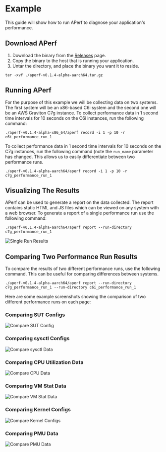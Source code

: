 # Example
This guide will show how to run APerf to diagnose your application's performance.

## Download APerf
1. Download the binary from the [Releases](https://github.com/aws/APerf/releases) page.
2. Copy the binary to the host that is running your application.
3. Untar the directory, and place the binary you want it to reside.
```
tar -xvf ./aperf-v0.1.4-alpha-aarch64.tar.gz
```

## Running APerf
For the purpose of this example we will be collecting data on two systems. The first system will be an x86-based C6i system and the second one will be an AWS Graviton C7g instance. To collect performance data in 1 second time intervals for 10 seconds on the C6i instances, run the following command:

```
./aperf-v0.1.4-alpha-x86_64/aperf record -i 1 -p 10 -r c6i_performance_run_1
```

To collect performance data in 1 second time intervals for 10 seconds on the C7g instances, run the following command (note the `run_name` parameter has changed. This allows us to easily differentiate between two performance runs.

```
./aperf-v0.1.4-alpha-aarch64/aperf record -i 1 -p 10 -r c7g_performance_run_1
```

## Visualizing The Results
APerf can be used to generate a report on the data collected. The report contains static HTML and JS files which can be viewed on any system with a web browser. To generate a report of a single performance run use the following command:

```
./aperf-v0.1.4-alpha-aarch64/aperf report --run-directory c7g_performance_run_1
```

![Single Run Results](images/single_run_homepage.png "Single Run Results")

## Comparing Two Performance Run Results
To compare the results of two different performance runs, use the following command. This can be useful for comparing differences between systems.

```
./aperf-v0.1.4-alpha-aarch64/aperf report --run-directory c7g_performance_run_1 --run-directory c6i_performance_run_1
```
Here are some example screenshots showing the comparison of two different performance runs on each page:

### Comparing SUT Configs
![Compare SUT Config](images/sut_config_compare.png "Comparing SUT Config")
### Comparing sysctl Configs
![Compare sysctl Data](images/sysctl_data_compare.png "Comparing sysctl Data")
### Comparing CPU Utilization Data 
![Compare CPU Data](images/cpu_util_compare.png "Comparing SUT Config")
### Comparing VM Stat Data 
![Compare VM Stat Data](images/vm_stat_compare.png "Comparing VM Stat Config")
### Comparing Kernel Configs
![Compare Kernel Configs](images/kernel_config_compare.png "Comparing Kernel Connfigs")
### Comparing PMU Data
![Compare PMU Data](images/pmu_stat_compare.png "Comparing PMU Data")
